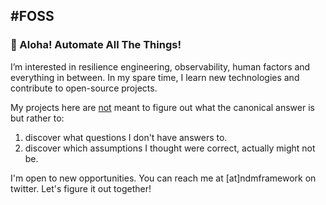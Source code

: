 #FOSS
------------------------------------------
### 👋 Aloha! Automate All The Things!

I’m interested in resilience engineering, observability, human factors and everything in between. In my spare time, I learn new technologies and contribute to open-source projects.

My projects here are <ins>not</ins> meant to figure out what the canonical answer is but rather to:  

1. discover what questions I don't have answers to.  
2. discover which assumptions I thought were correct, actually might not be. 

I'm open to new opportunities. You can reach me at [at]ndmframework on twitter. Let's figure it out together!

